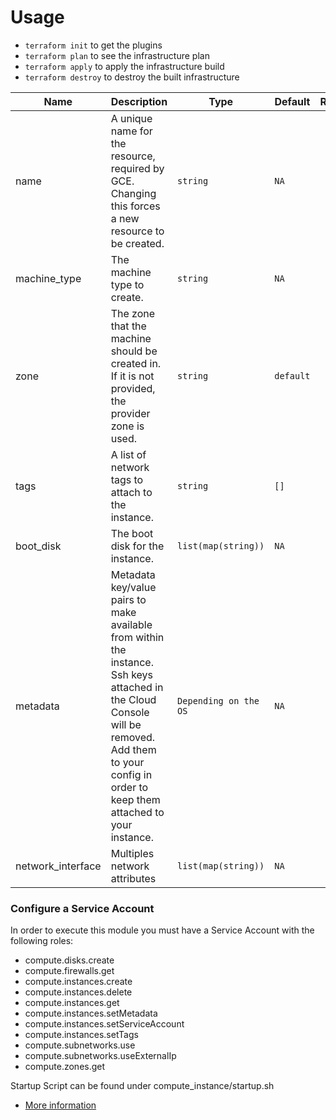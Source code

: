 # Usage

- `terraform init` to get the plugins
- `terraform plan` to see the infrastructure plan
- `terraform apply` to apply the infrastructure build
- `terraform destroy` to destroy the built infrastructure

| Name | Description | Type | Default | Required |
|------|-------------|------|---------|:--------:|
| name | A unique name for the resource, required by GCE. Changing this forces a new resource to be created. | `string` | `NA` | yes |
| machine\_type | The machine type to create. | `string` | `NA` | yes |
| zone | The zone that the machine should be created in. If it is not provided, the provider zone is used. | `string` | `default` | no |
| tags |  A list of network tags to attach to the instance. | `string` | `[]` | no |
| boot_disk | The boot disk for the instance. | `list(map(string))` | `NA` | yes |
| metadata | Metadata key/value pairs to make available from within the instance. Ssh keys attached in the Cloud Console will be removed. Add them to your config in order to keep them attached to your instance. | `Depending on the OS` | `NA` | no |
| network_interface | Multiples network attributes | `list(map(string))` | `NA` | yes |

### Configure a Service Account
In order to execute this module you must have a Service Account with the following roles:

- compute.disks.create
- compute.firewalls.get
- compute.instances.create
- compute.instances.delete
- compute.instances.get
- compute.instances.setMetadata
- compute.instances.setServiceAccount
- compute.instances.setTags
- compute.subnetworks.use
- compute.subnetworks.useExternalIp
- compute.zones.get

Startup Script can be found under compute_instance/startup.sh

- [More information](https://registry.terraform.io/providers/hashicorp/google/latest/docs/resources/compute_instance#tags)